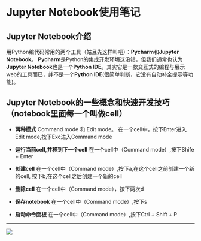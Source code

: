 # Jupyter Notebook使用笔记
## Jupyter Notebook介绍

用Python编代码常用的两个工具（姑且先这样叫吧）：**Pycharm**和**Jupyter Notebook**。
**Pycharm**是Python的集成开发环境这没错，但我们通常也认为**Jupyter Notebook**也是一个**Python IDE**。其实它是一款交互式的编程与展示web的工具而已，并不是一个**Python IDE**(很简单判断，它没有自动补全提示等功能)。

## Jupyter Notebook的一些概念和快速开发技巧（notebook里面每一个叫做cell）

* **两种模式**
Command mode 和 Edit mode。 在一个cell中，按下Enter进入Edit mode,按下Exc进入Command mode

* **运行当前cell,并移到下一个cell**
在一个cell中（Command mode）,按下Shife + Enter

* **创建cell**
在一个cell中（Command mode）,按下a,在这个cell之前创建一个新的cell, 按下b,在这个cell之后创建一个新的cell

* **删除cell**
在一个cell中（Command mode），按下两次d

* **保存notebook**
在一个cell中（Command mode）,按下s

* **启动命令面板**
在一个cell中（Command mode）,按下Ctrl + Shift + P

***
![](1.png)
